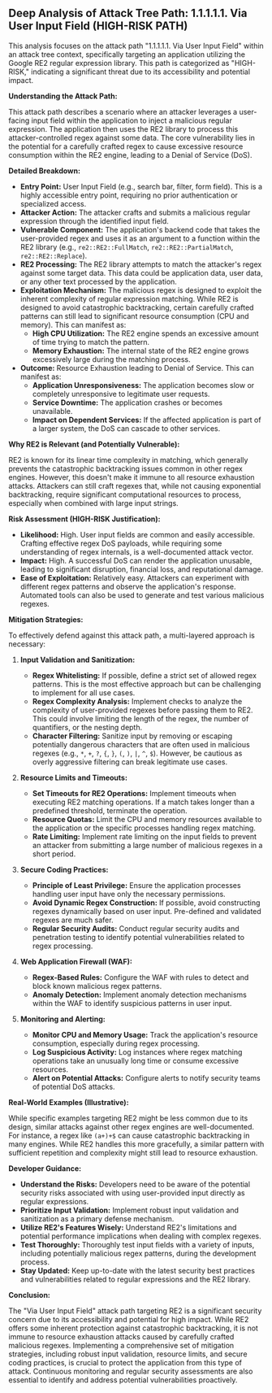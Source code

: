 ## Deep Analysis of Attack Tree Path: 1.1.1.1.1. Via User Input Field (HIGH-RISK PATH)

This analysis focuses on the attack path "1.1.1.1.1. Via User Input Field" within an attack tree context, specifically targeting an application utilizing the Google RE2 regular expression library. This path is categorized as "HIGH-RISK," indicating a significant threat due to its accessibility and potential impact.

**Understanding the Attack Path:**

This attack path describes a scenario where an attacker leverages a user-facing input field within the application to inject a malicious regular expression. The application then uses the RE2 library to process this attacker-controlled regex against some data. The core vulnerability lies in the potential for a carefully crafted regex to cause excessive resource consumption within the RE2 engine, leading to a Denial of Service (DoS).

**Detailed Breakdown:**

* **Entry Point:** User Input Field (e.g., search bar, filter, form field). This is a highly accessible entry point, requiring no prior authentication or specialized access.
* **Attacker Action:** The attacker crafts and submits a malicious regular expression through the identified input field.
* **Vulnerable Component:** The application's backend code that takes the user-provided regex and uses it as an argument to a function within the RE2 library (e.g., `re2::RE2::FullMatch`, `re2::RE2::PartialMatch`, `re2::RE2::Replace`).
* **RE2 Processing:** The RE2 library attempts to match the attacker's regex against some target data. This data could be application data, user data, or any other text processed by the application.
* **Exploitation Mechanism:** The malicious regex is designed to exploit the inherent complexity of regular expression matching. While RE2 is designed to avoid catastrophic backtracking, certain carefully crafted patterns can still lead to significant resource consumption (CPU and memory). This can manifest as:
    * **High CPU Utilization:** The RE2 engine spends an excessive amount of time trying to match the pattern.
    * **Memory Exhaustion:** The internal state of the RE2 engine grows excessively large during the matching process.
* **Outcome:** Resource Exhaustion leading to Denial of Service. This can manifest as:
    * **Application Unresponsiveness:** The application becomes slow or completely unresponsive to legitimate user requests.
    * **Service Downtime:** The application crashes or becomes unavailable.
    * **Impact on Dependent Services:** If the affected application is part of a larger system, the DoS can cascade to other services.

**Why RE2 is Relevant (and Potentially Vulnerable):**

RE2 is known for its linear time complexity in matching, which generally prevents the catastrophic backtracking issues common in other regex engines. However, this doesn't make it immune to all resource exhaustion attacks. Attackers can still craft regexes that, while not causing exponential backtracking, require significant computational resources to process, especially when combined with large input strings.

**Risk Assessment (HIGH-RISK Justification):**

* **Likelihood:** High. User input fields are common and easily accessible. Crafting effective regex DoS payloads, while requiring some understanding of regex internals, is a well-documented attack vector.
* **Impact:** High. A successful DoS can render the application unusable, leading to significant disruption, financial loss, and reputational damage.
* **Ease of Exploitation:** Relatively easy. Attackers can experiment with different regex patterns and observe the application's response. Automated tools can also be used to generate and test various malicious regexes.

**Mitigation Strategies:**

To effectively defend against this attack path, a multi-layered approach is necessary:

1. **Input Validation and Sanitization:**
    * **Regex Whitelisting:** If possible, define a strict set of allowed regex patterns. This is the most effective approach but can be challenging to implement for all use cases.
    * **Regex Complexity Analysis:** Implement checks to analyze the complexity of user-provided regexes before passing them to RE2. This could involve limiting the length of the regex, the number of quantifiers, or the nesting depth.
    * **Character Filtering:** Sanitize input by removing or escaping potentially dangerous characters that are often used in malicious regexes (e.g., `*`, `+`, `?`, `{`, `}`, `(`, `)`, `|`, `^`, `$`). However, be cautious as overly aggressive filtering can break legitimate use cases.

2. **Resource Limits and Timeouts:**
    * **Set Timeouts for RE2 Operations:** Implement timeouts when executing RE2 matching operations. If a match takes longer than a predefined threshold, terminate the operation.
    * **Resource Quotas:**  Limit the CPU and memory resources available to the application or the specific processes handling regex matching.
    * **Rate Limiting:** Implement rate limiting on the input fields to prevent an attacker from submitting a large number of malicious regexes in a short period.

3. **Secure Coding Practices:**
    * **Principle of Least Privilege:** Ensure the application processes handling user input have only the necessary permissions.
    * **Avoid Dynamic Regex Construction:** If possible, avoid constructing regexes dynamically based on user input. Pre-defined and validated regexes are much safer.
    * **Regular Security Audits:** Conduct regular security audits and penetration testing to identify potential vulnerabilities related to regex processing.

4. **Web Application Firewall (WAF):**
    * **Regex-Based Rules:** Configure the WAF with rules to detect and block known malicious regex patterns.
    * **Anomaly Detection:** Implement anomaly detection mechanisms within the WAF to identify suspicious patterns in user input.

5. **Monitoring and Alerting:**
    * **Monitor CPU and Memory Usage:** Track the application's resource consumption, especially during regex processing.
    * **Log Suspicious Activity:** Log instances where regex matching operations take an unusually long time or consume excessive resources.
    * **Alert on Potential Attacks:** Configure alerts to notify security teams of potential DoS attacks.

**Real-World Examples (Illustrative):**

While specific examples targeting RE2 might be less common due to its design, similar attacks against other regex engines are well-documented. For instance, a regex like `(a+)+$` can cause catastrophic backtracking in many engines. While RE2 handles this more gracefully, a similar pattern with sufficient repetition and complexity might still lead to resource exhaustion.

**Developer Guidance:**

* **Understand the Risks:** Developers need to be aware of the potential security risks associated with using user-provided input directly as regular expressions.
* **Prioritize Input Validation:** Implement robust input validation and sanitization as a primary defense mechanism.
* **Utilize RE2's Features Wisely:** Understand RE2's limitations and potential performance implications when dealing with complex regexes.
* **Test Thoroughly:**  Thoroughly test input fields with a variety of inputs, including potentially malicious regex patterns, during the development process.
* **Stay Updated:** Keep up-to-date with the latest security best practices and vulnerabilities related to regular expressions and the RE2 library.

**Conclusion:**

The "Via User Input Field" attack path targeting RE2 is a significant security concern due to its accessibility and potential for high impact. While RE2 offers some inherent protection against catastrophic backtracking, it is not immune to resource exhaustion attacks caused by carefully crafted malicious regexes. Implementing a comprehensive set of mitigation strategies, including robust input validation, resource limits, and secure coding practices, is crucial to protect the application from this type of attack. Continuous monitoring and regular security assessments are also essential to identify and address potential vulnerabilities proactively.
